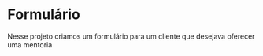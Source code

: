 # Formulário
Nesse projeto criamos um formulário para um cliente que desejava oferecer uma mentoria
